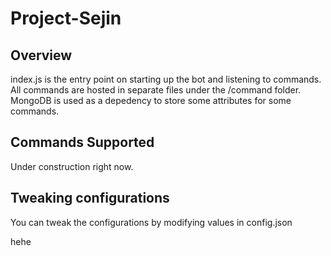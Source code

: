 # Project-Sejin

## Overview
index.js is the entry point on starting up the bot and listening to commands. 
All commands are hosted in separate files under the /command folder. MongoDB is used as a depedency to store some attributes for some commands.

## Commands Supported
Under construction right now.

## Tweaking configurations
You can tweak the configurations by modifying values in config.json

hehe